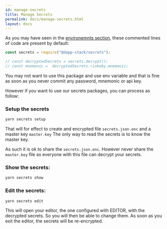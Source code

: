 ```yaml
---
id: manage-secrets
title: Manage Secrets
permalink: docs/manage-secrets.html
layout: docs
---
```


As you may have seen in the [environemnts section](./environments.html), these commented lines of code
are present by default:

```js
const secrets = require("@dapp-stack/secrets");

// const decryptedSecrets = secrets.decrypt();
// const mnemonic =  decryptedSecrets.rinkeby.mnemonic;
```

You may not want to use this package and use env variable and that is fine as soon as
you never commit any password, mnemonic or api key.

However if you want to use our secrets packages, you can process as follow:

### Setup the secrets

```bash
yarn secrets setup
```

That will for effect to create and encrypted file `secrets.json.enc` and a master key `master.key`
The only way to read the secrets is to know the master key.

As such it is ok to share the `secrets.json.enc`. However never share the `master.key` file as everyone
with this file can decrypt your secrets.

### Show the secrets:

```bash
yarn secrets show
```

### Edit the secrets:

```bash
yarn secrets edit
```

This will open your editor, the one configured with EDITOR, with the decrypted secrets.
So you will then be able to change them.
As soon as you exit the editor, the secrets will be re-encrypted.
